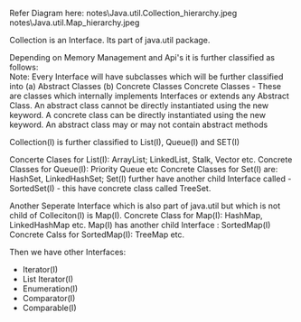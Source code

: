 
Refer Diagram here: 
 notes\Java.util.Collection_hierarchy.jpeg
 notes\Java.util.Map_hierarchy.jpeg

Collection is an Interface. Its part of java.util package. 

Depending on Memory Management and Api's it is further classified as follows:  
Note: Every Interface will have subclasses which will be further classified into 
(a) Abstract Classes (b) Concrete Classes
Concrete Classes - These are classes which internally implements Interfaces or extends any Abstract Class.
An abstract class cannot be directly instantiated using the new keyword. A concrete class can be directly instantiated using the new keyword. An abstract class may or may not contain abstract methods

Collection(I) is further classified to List(I), Queue(I) and SET(I)

Concerte Clases for List(I):  ArrayList; LinkedList, Stalk, Vector etc. 
Concrete Classes for Queue(I): Priority Queue etc
Concrete Classes for Set(I) are: HashSet, LinkedHashSet; Set(I) further have another child Interface called - SortedSet(I) - this have concrete class called TreeSet. 

Another Seperate Interface which is also part of java.util but which is not child of Colleciton(I) is Map(I).
Concrete Class for Map(I): HashMap, LinkedHashMap etc. 
Map(I) has another child Interface : SortedMap(I)
Concrete Calss for SortedMap(I): TreeMap etc. 

Then we have other Interfaces: 
- Iterator(I)
- List Iterator(I)
- Enumeration(I)
- Comparator(I)
- Comparable(I)

